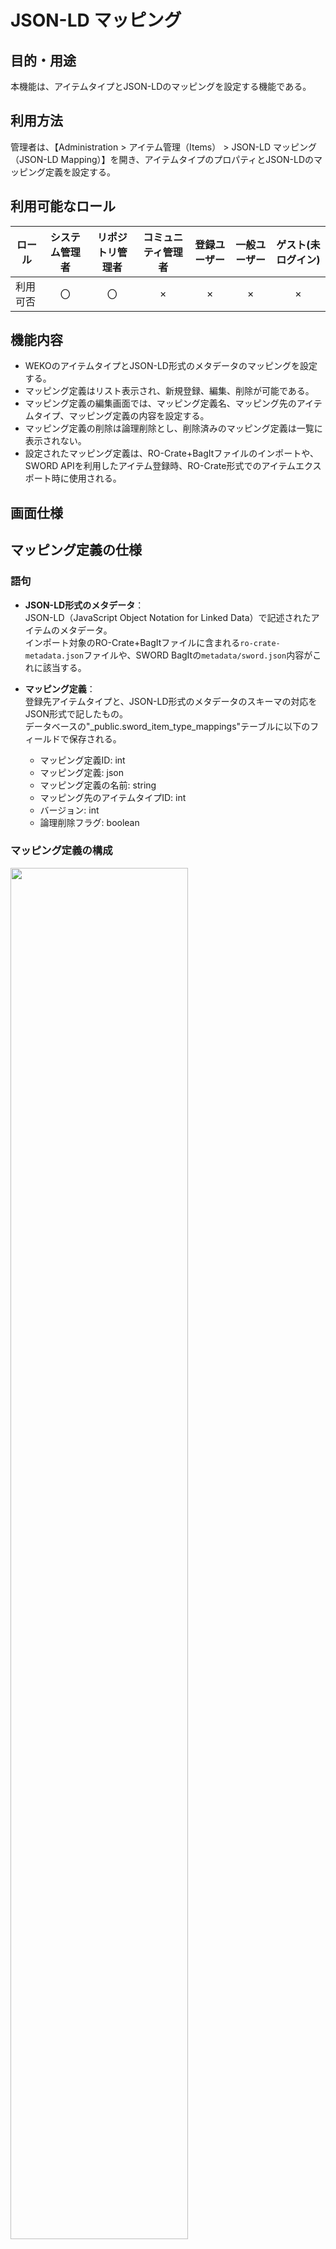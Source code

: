 # JSON-LD マッピング

## 目的・用途
本機能は、アイテムタイプとJSON-LDのマッピングを設定する機能である。

## 利用方法
管理者は、【Administration > アイテム管理（Items） > JSON-LD マッピング（JSON-LD Mapping）】を開き、アイテムタイプのプロパティとJSON-LDのマッピング定義を設定する。

## 利用可能なロール

|  ロール  | システム管理者 | リポジトリ管理者 | コミュニティ管理者 | 登録ユーザー | 一般ユーザー | ゲスト(未ログイン) |
| -------- | :------------: | :--------------: | :----------------: | :----------: | :----------: | :----------------: |
| 利用可否 |       〇       |        〇        |         ×         |      ×      |      ×      |        ×          |

## 機能内容

- WEKOのアイテムタイプとJSON-LD形式のメタデータのマッピングを設定する。
- マッピング定義はリスト表示され、新規登録、編集、削除が可能である。
- マッピング定義の編集画面では、マッピング定義名、マッピング先のアイテムタイプ、マッピング定義の内容を設定する。
- マッピング定義の削除は論理削除とし、削除済みのマッピング定義は一覧に表示されない。
- 設定されたマッピング定義は、RO-Crate+BagItファイルのインポートや、SWORD APIを利用したアイテム登録時、RO-Crate形式でのアイテムエクスポート時に使用される。

## 画面仕様

## マッピング定義の仕様

### 語句

- **JSON-LD形式のメタデータ**：  
  JSON-LD（JavaScript Object Notation for Linked Data）で記述されたアイテムのメタデータ。  
  インポート対象のRO-Crate+BagItファイルに含まれる`ro-crate-metadata.json`ファイルや、SWORD BagItの`metadata/sword.json`内容がこれに該当する。

- **マッピング定義**：  
  登録先アイテムタイプと、JSON-LD形式のメタデータのスキーマの対応をJSON形式で記したもの。  
  データベースの"_public.sword_item_type_mappings"テーブルに以下のフィールドで保存される。

  - マッピング定義ID: int
  - マッピング定義: json
  - マッピング定義の名前: string
  - マッピング先のアイテムタイプID: int
  - バージョン: int
  - 論理削除フラグ: boolean

### マッピング定義の構成

<img src="../media/media/image16.png" width="75%">

アイテムタイプのプロパティごとのマッピング定義をJSON形式で記述する。  
キーはアイテムタイプの各プロパティのパスとし、対応する値はJSON-LDのメタデータのパスとする。  
ここで、パスとはプロパティの階層構造をピリオド区切りで表現したものである。

以下にマッピング定義の例を示す。  
アイテムタイプにマッピングするのは、アイテムのタイトル、メタデータの登録日、著者の3つのプロパティとする。  
JSON-LDのメタデータにないプロパティをアイテムタイプにマッピングする場合、`$`をプレフィックスとして指定することで固定値として扱うことができる。  
また、マッピング先のないプロパティをまとめて保持するプロパティを"extra"に対応付けて定義することができる。

```jsonc
{
  "Title": "dc:title",
  "Title.タイトル": "dc:title.value",
  "Title.言語": "dc:title.language",
  "メタデータ登録日.日付": "dateCreated",
  "メタデータ登録日.日付タイプ": "$Created",
  "Creator": "creator",
  "Creator.作成者姓名.姓名": "creator.name",
  "Extra": "extra"
}
```

| アイテムタイプのプロパティのパス | JSON-LDのメタデータのパス | 説明                                                                  |
| -------------------------------- | ------------------------- | --------------------------------------------------------------------- |
| Title                            | dc:title                  | アイテムタイプの "Title" に対応するメタデータのパス                   |
| Title.タイトル                   | dc:title.value            | アイテムタイプの "Title.タイトル" に対応するメタデータのパス          |
| Title.言語                       | dc:title.language         | アイテムタイプの "Title.言語" に対応するメタデータのパス              |
| メタデータ登録日.日付            | dateCreated               | アイテムタイプの "メタデータ登録日.日付" に対応するメタデータのパス   |
| メタデータ登録日.日付タイプ      | $Created                  | アイテムタイプの "メタデータ登録日.日付タイプ" に対応する固定値       |
| Creator                          | creator                   | アイテムタイプの "Creator" に対応するメタデータのパス                 |
| Creator.作成者姓名.姓名          | creator.name              | アイテムタイプの "Creator.作成者姓名.姓名" に対応するメタデータのパス |
| Extra                            | extra                     | マッピングが定義されていないプロパティをまとめて保持するプロパティ    |

このとき、アイテムタイプのJSONは以下に示すように、`properties` 配下に各プロパティについて記述される。  
マッピング定義ではこのスキーマから `title` を抽出してパスとして使用する。  
例えば、アイテムタイプではアイテムのタイトルは`item_1730255238992`(`"タイトル"`)、JSON-LDのメタデータでは`"dc:title"`に記述されるため、マッピング定義は`"Title": "dc:title"`となる。  
また、タイトルの言語は`item_1730255238992`(`"タイトル"`)のサブプロパティ`"subitem_title_language"`(`"言語"`)に記述されるため、マッピング定義は`"Title.言語": "dc:title.language"`となる。

```json
{
  "type": "object",
  "$schema": "http://json-schema.org/draft-04/schema#",
  "required": ["pubdate", "item_1730255238992", "item_1730255318606"],
  "properties": {
    "pubdate": {
      "type": "string",
      "title": "PubDate",
      "format": "datetime"
    },
    "item_1730255238992": {
      "type": "object",
      "title": "タイトル",
      "required": ["subitem_title", "subitem_title_language"],
      "properties": {
        "subitem_title": {
          "type": "string",
          "title": "タイトル",
          "format": "text"
        },
        "subitem_title_language": {
          "enum": [null, "ja", "en"],
          "type": ["null", "string"],
          "title": "言語",
          "format": "select"
        }
      }
    },
    "item_1736145554459": {
      "type": "object",
      "title": "メタデータ登録日",
      "properties": {
        "subitem_date_issued_type": {
          "enum": [null, "Accepted", "Available", "Collected", "Updated"],
          "type": ["null", "string"],
          "title": "日付タイプ",
          "format": "select"
        },
        "subitem_date_issued_datetime": {
          "type": "string",
          "title": "日付",
          "format": "datetime"
        }
      }
    },
    "item_1730255318606": {
      "type": "object",
      "title": "著者",
      "required": ["subitem_author_name"],
      "properties": {
        "subitem_author_name": {
          "type": "string",
          "title": "著者名",
          "format": "text"
        }
      }
    },
    "item_1730529252389": {
      "type": "object",
      "title": "Extra",
      "properties": {
        "interim": {
          "type": "string",
          "format": "text"
        }
      }
    }
  }
}
```

そして、メタデータは以下のようなJSON-LD形式であることを想定する。  
各プロパティは`@graph`の配列に格納されており、すべてのメタデータは`@id`の値が`"./`であるルートデータセットに記述される。  
ルートデータセット直下のキーと`@id`による参照を辿りながら使用されるキーをつなげてパスとする。  
例えばアイテムタイトルは、`@id`:"./"の要素内の `dc:title` で `"#title"` を参照しており、参照先の`"value"`に記述されている。
したがって、パスは`"dc:title.value"`とする。

```json
{
  "@context": "https://w3id.org/ro/crate/1.1/context",
  "@graph": [
    {
      "@id": "ro-crate-metadata.json",
      "@type": "CreativeWork",
      "about": { "@id": "./" },
      "conformsTo": { "@id": "https://w3id.org/ro/crate/1.1" }
    },
    {
      "@id": "./",
      "@type": "Dataset",
      "creator": [
        { "@id": "http://orcid.org/0000-0002-1825-0097" }
      ],
      "datePublished": "2023-01-18",
      "dc:title": { "@id": "#title" },
      "name": "The Sample"
    },
    {
      "@id": "http://orcid.org/0000-0002-1825-0097",
      "@type": "Person",
      "name": "Egon Willighagen",
      "affiliation": "Maastricht University"
    },
    {
      "@id": "#title",
      "@type": "Property",
      "value": "アイテムのサンプル",
      "language": "ja"
    }
  ]
}
```

[ADMIN_2_5：RO-Crate インポート](./ADMIN_2_5.md#マッピング機能)に記すマッピング機能は、このマッピング定義に基づきJSON-LD形式のメタデータをアイテムタイプへマッピングする。  
以下にマッピング結果の例を示す。

```json
{
  "item_1730255238992": [
    { "subitem_title": "アイテムのサンプル",
      "subitem_title_language": "ja"
    }
  ],
  "item_1736145554459": {
    "subitem_date_issued_type": "Created",
    "subitem_date_issued_datetime": "2023-01-18"
  },
  "item_1730255318606": [
    { "subitem_author_name": "Egon Willighagen" }
  ],
  "item_1730529252389": {
    "interim": "\"creator\": [{ \"@id\": \"http://orcid.org/0000-0002-1825-0097\", \"affiliation\": \"Maastricht University\" }]"
  }
}
```

## 関連モジュール

- weko_search_ui：マッピング定義の永続化およびマッピング処理を実行する。

## 関連テーブル

## 処理概要

## 更新履歴

| 日付       | GitHubコミットID                           | 更新内容                                        |
| ---------- | ------------------------------------------ | ----------------------------------------------- |
| 2024/03/07 |                                            | 初版作成                                        |
